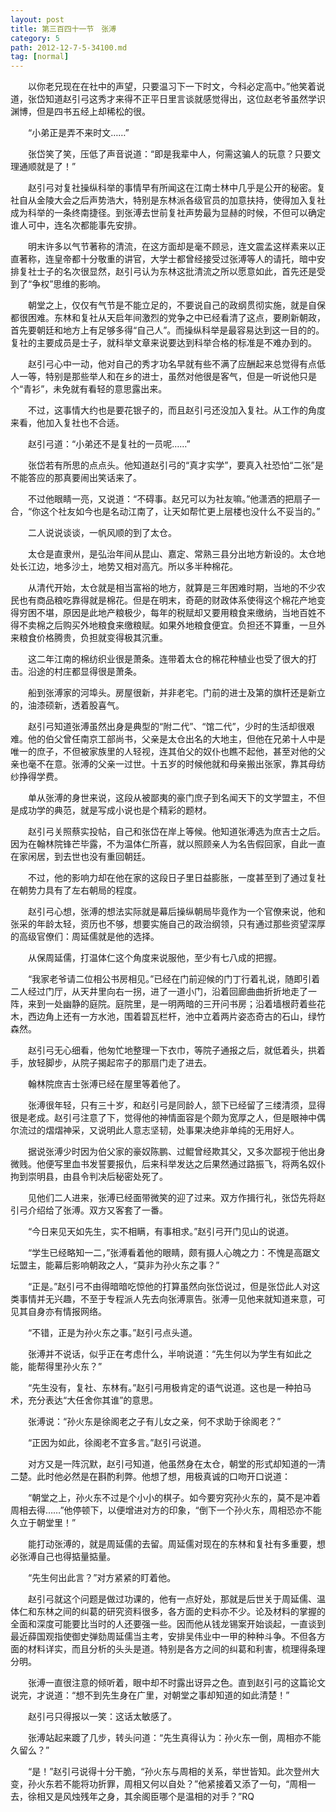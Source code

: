 ```yaml
---
layout: post
title: 第三百四十一节　张溥
category: 5
path: 2012-12-7-5-34100.md
tag: [normal]
---
```


　　以你老兄现在在社中的声望，只要温习下一下时文，今科必定高中。”他笑着说道，张岱知道赵引弓这秀才来得不正平日里言谈就感觉得出，这位赵老爷虽然学识渊博，但是四书五经上却稀松的很。

　　“小弟正是弄不来时文……”

　　张岱笑了笑，压低了声音说道：“即是我辈中人，何需这骗人的玩意？只要文理通顺就是了！”

　　赵引弓对复社操纵科举的事情早有所闻这在江南士林中几乎是公开的秘密。复社自从金陵大会之后声势浩大，特别是东林派各级官员的加意扶持，使得加入复社成为科举的一条终南捷径。到张溥去世前复社声势最为显赫的时候，不但可以确定谁人可中，连名次都能事先安排。

　　明末许多以气节著称的清流，在这方面却是毫不顾忌，连文震孟这样素来以正直著称，连皇帝都十分敬重的讲官，大学士都曾经接受过张溥等人的请托，暗中安排复社士子的名次很显然，赵引弓认为东林这批清流之所以愿意如此，首先还是受到了“争权”思维的影响。

　　朝堂之上，仅仅有气节是不能立足的，不要说自己的政纲贯彻实施，就是自保都很困难。东林和复社从天启年间激烈的党争之中已经看清了这点，要刷新朝政，首先要朝廷和地方上有足够多得“自己人”。而操纵科举是最容易达到这一目的的。复社的主要成员是士子，就科举文章来说要达到科举合格的标准是不难办到的。

　　赵引弓心中一动，他对自己的秀才功名早就有些不满了应酬起来总觉得有点低人一等，特别是那些举人和在乡的进士，虽然对他很是客气，但是一听说他只是个“青衫”，未免就有看轻的意思露出来。

　　不过，这事情大约也是要花银子的，而且赵引弓还没加入复社。从工作的角度来看，他加入复社也不合适。

　　赵引弓道：“小弟还不是复社的一员呢……”

　　张岱若有所思的点点头。他知道赵引弓的“真才实学”，要真入社恐怕“二张”是不能答应的那真要闹出笑话来了。

　　不过他眼睛一亮，又说道：“不碍事。赵兄可以为社友嘛。”他潇洒的把扇子一合，“你这个社友如今也是名动江南了，让天如帮忙更上层楼也没什么不妥当的。”

　　二人说说谈谈，一帆风顺的到了太仓。

　　太仓是直隶州，是弘治年间从昆山、嘉定、常熟三县分出地方新设的。太仓地处长江边，地多沙土，地势又相对高亢。所以多半种棉花。

　　从清代开始，太仓就是相当富裕的地方，就算是三年困难时期，当地的不少农民也有商品粮吃靠得就是棉花。但是在明末，奇葩的财政体系使得这个棉花产地变得穷困不堪，原因是此地产粮极少，每年的税赋却又要用粮食来缴纳，当地百姓不得不卖棉之后购买外地粮食来缴粮赋。如果外地粮食便宜。负担还不算重，一旦外来粮食价格腾贵，负担就变得极其沉重。

　　这二年江南的棉纺织业很是萧条。连带着太仓的棉花种植业也受了很大的打击。沿途的村庄都显得很是萧条。

　　船到张溥家的河埠头。房屋很新，并非老宅。门前的进士及第的旗杆还是新立的，油漆硕新，透着股喜气。

　　赵引弓知道张溥虽然出身是典型的“附二代”、“馆二代”，少时的生活却很艰难。他的伯父曾任南京工部尚书，父亲是太仓出名的大地主，但他在兄弟十人中是唯一的庶子，不但被家族里的人轻视，连其伯父的奴仆也瞧不起他，甚至对他的父亲也毫不在意。张溥的父亲一过世。十五岁的时候他就和母亲搬出张家，靠其母纺纱挣得学费。

　　单从张溥的身世来说，这段从被鄙夷的豪门庶子到名闻天下的文学盟主，不但是成功学的典范，就是写成小说也是个精彩的题材。

　　赵引弓关照蔡实投帖，自己和张岱在岸上等候。他知道张溥选为庶吉士之后。因为在翰林院锋芒毕露，不为温体仁所喜，就以照顾亲人为名告假回家，自此一直在家闲居，到去世也没有重回朝廷。

　　不过，他的影响力却在他在家的这段日子里日益膨胀，一度甚至到了通过复社在朝势力具有了左右朝局的程度。

　　赵引弓心想，张溥的想法实际就是幕后操纵朝局毕竟作为一个官僚来说，他和张采的年龄太轻，资历也不够，想要实施自己的政治纲领，只有通过那些资望深厚的高级官僚们：周延儒就是他的选择。

　　从保周延儒，打温体仁这个角度来说服他，至少有七八成的把握。

　　“我家老爷请二位相公书房相见。”已经在门前迎候的门丁行着礼说，随即引着二人经过门厅，从天井里向右一拐，进了一道小门，沿着回廊曲曲折折地走了一阵，来到一处幽静的庭院。庭院里，是一明两暗的三开问书房；沿着墙根莳着些花木，西边角上还有一方水池，围着碧瓦栏杆，池中立着两片姿态奇古的石山，绿竹森然。

　　赵引弓无心细看，他匆忙地整理一下衣巾，等院子通报之后，就低着头，拱着手，放轻脚步，从院子揭起帘子的那扇门走了进去。

　　翰林院庶吉士张溥已经在屋里等着他了。

　　张溥很年轻，只有三十岁，和赵引弓是同龄人，颔下已经留了三缕清须，显得很是老成。赵引弓注意了下，觉得他的神情面容是个颇为宽厚之人，但是眼神中偶尔流过的熠熠神采，又说明此人意志坚韧，处事果决绝非单纯的无用好人。

　　据说张溥少时因为伯父家的豪奴陈鹏、过鲲曾经欺其父，又多次鄙视于他出身微贱。他便写里血书发誓要报仇，后来科举发达之后果然通过路振飞，将两名奴仆拘到崇明县，由县令判决后秘密处死了。

　　见他们二人进来，张溥已经面带微笑的迎了过来。双方作揖行礼，张岱先将赵引弓介绍给了张溥。双方又客套了一番。

　　“今日来见天如先生，实不相瞒，有事相求。”赵引弓开门见山的说道。

　　“学生已经略知一二，”张溥看着他的眼睛，颇有摄人心魄之力：不愧是高踞文坛盟主，能幕后影响朝政之人，“莫非为孙火东之事？”

　　“正是。”赵引弓不由得暗暗吃惊他的打算虽然向张岱说过，但是张岱此人对这类事情并无兴趣，不至于专程派人先去向张溥禀告。张溥一见他来就知道来意，可见其自身亦有情报网络。

　　“不错，正是为孙火东之事。”赵引弓点头道。

　　张溥并不说话，似乎正在考虑什么，半响说道：“先生何以为学生有如此之能，能帮得里孙火东？”

　　“先生没有，复社、东林有。”赵引弓用极肯定的语气说道。这也是一种拍马术，充分表达“大任舍你其谁”的意思。

　　张溥说：“孙火东是徐阁老之子有儿女之亲，何不求助于徐阁老？”

　　“正因为如此，徐阁老不宜多言。”赵引弓说道。

　　对方又是一阵沉默，赵引弓知道，他虽然身在太仓，朝堂的形式却知道的一清二楚。此时他必然是在斟酌利弊。他想了想，用极真诚的口吻开口说道：

　　“朝堂之上，孙火东不过是个小小的棋子。如今要穷究孙火东的，莫不是冲着周相去得……”他停顿下，以便增进对方的印象，“倒下一个孙火东，周相恐亦不能久立于朝堂里！”

　　能打动张溥的，就是周延儒的去留。周延儒对现在的东林和复社有多重要，想必张溥自己也得掂量掂量。

　　“先生何出此言？”对方紧紧的盯着他。

　　赵引弓就这个问题是做过功课的，他有一点好处，那就是后世关于周延儒、温体仁和东林之间的纠葛的研究资料很多，各方面的史料亦不少。论及材料的掌握的全面和深度可能要比当时的人还要强一些。因而他从钱龙锡案开始谈起，一直谈到最近薛国观指使御史弹劾周延儒当主考，安排吴伟业中一甲的种种斗争。不但各方面的材料详实，而且分析的头头是道。特别是各方之间的纠葛和利害，梳理得条理分明。

　　张溥一直很注意的倾听着，眼中却不时露出讶异之色。直到赵引弓的这篇论文说完，才说道：“想不到先生身在广里，对朝堂之事却知道的如此清楚！”

　　赵引弓只得报以一笑：这话太敏感了。

　　张溥站起来踱了几步，转头问道：“先生真得认为：孙火东一倒，周相亦不能久留么？”

　　“是！”赵引弓说得十分干脆，“孙火东与周相的关系，举世皆知。此次登州大变，孙火东若不能将功折罪，周相又何以自处？”他紧接着又添了一句，“周相一去，徐相又是风烛残年之身，其余阁臣哪个是温相的对手？”RQ
